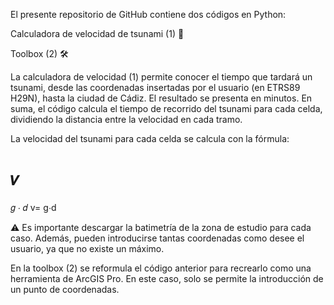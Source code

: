 El presente repositorio de GitHub contiene dos códigos en Python:

Calculadora de velocidad de tsunami (1) 🌊

Toolbox (2) 🛠️

La calculadora de velocidad (1) permite conocer el tiempo que tardará un tsunami, desde las coordenadas insertadas por el usuario (en ETRS89 H29N), hasta la ciudad de Cádiz. El resultado se presenta en minutos. En suma, el código calcula el tiempo de recorrido del tsunami para cada celda, dividiendo la distancia entre la velocidad en cada tramo.

La velocidad del tsunami para cada celda se calcula con la fórmula:

𝑣
=
𝑔
⋅
𝑑
v=
g⋅d
	​


⚠️ Es importante descargar la batimetría de la zona de estudio para cada caso.
Además, pueden introducirse tantas coordenadas como desee el usuario, ya que no existe un máximo.

En la toolbox (2) se reformula el código anterior para recrearlo como una herramienta de ArcGIS Pro. En este caso, solo se permite la introducción de un punto de coordenadas.
 
